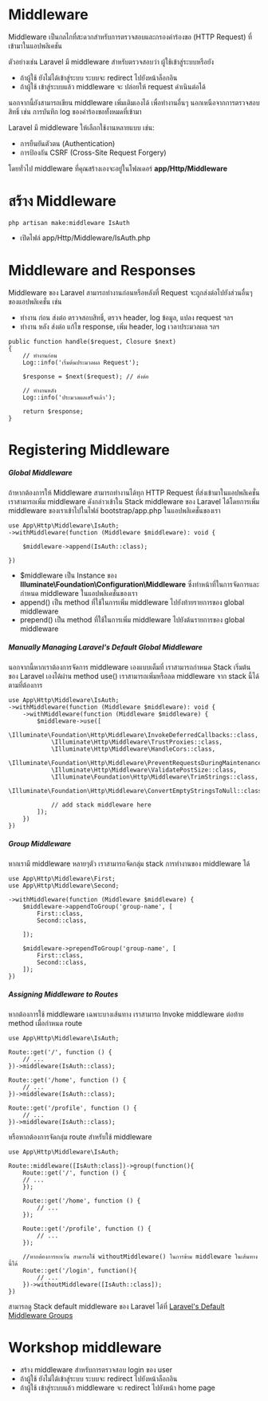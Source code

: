 # Middleware

Middleware เป็นกลไกที่สะดวกสำหรับการตรวจสอบและกรองคำร้องขอ (HTTP Request) ที่เข้ามาในแอปพลิเคชัน

ตัวอย่างเช่น Laravel มี middleware สำหรับตรวจสอบว่า ผู้ใช้เข้าสู่ระบบหรือยัง

- ถ้าผู้ใช้ ยังไม่ได้เข้าสู่ระบบ ระบบจะ redirect ไปยังหน้าล็อกอิน
- ถ้าผู้ใช้ เข้าสู่ระบบแล้ว middleware จะ ปล่อยให้ request ดำเนินต่อได้

นอกจากนี้ยังสามารถเขียน middleware เพิ่มเติมเองได้ เพื่อทำงานอื่นๆ นอกเหนือจากการตรวจสอบสิทธิ์ เช่น การบันทึก log ของคำร้องขอทั้งหมดที่เข้ามา

Laravel มี middleware ให้เลือกใช้งานหลายแบบ เช่น:

- การยืนยันตัวตน (Authentication)
- การป้องกัน CSRF (Cross-Site Request Forgery)

โดยทั่วไป middleware ที่คุณสร้างเองจะอยู่ในโฟลเดอร์ **app/Http/Middleware**

# สร้าง Middleware

```
php artisan make:middleware IsAuth
```

- เปิดไฟล์ app/Http/Middleware/IsAuth.php

# Middleware and Responses

Middleware ของ Laravel สามารถทำงานก่อนหรือหลังที่ Request จะถูกส่งต่อไปยังส่วนอื่นๆ ของแอปพลิเคชั่น เช่น

- ทำงาน ก่อน ส่งต่อ ตรวจสอบสิทธิ์, ตรวจ header, log ข้อมูล, แปลง request ฯลฯ
- ทำงาน หลัง ส่งต่อ แก้ไข response, เพิ่ม header, log เวลาประมวลผล ฯลฯ

```
public function handle($request, Closure $next)
{
    // ทำงานก่อน
    Log::info('เริ่มต้นประมวลผล Request');

    $response = $next($request); // ส่งต่อ

    // ทำงานหลัง
    Log::info('ประมวลผลเสร็จแล้ว');

    return $response;
}

```

# Registering Middleware

##### Global Middleware

ถ้าหากต้องการให้ Middleware สามารถทำงานได้ทุก HTTP Request ที่ส่งเข้ามาในแอปพลิเคชั่น เราสามารถเพิ่ม middleware ดังกล่าวเข้าใน Stack middleware ของ Laravel ได้โดยการเพิ่ม middleware ของเราเข้าไปในไฟล์ bootstrap/app.php ในแอปพลิเคชั่นของเรา

```
use App\Http\Middleware\IsAuth;
->withMiddleware(function (Middleware $middleware): void {

    $middleware->append(IsAuth::class);

})
```

- $middleware เป็น Instance ของ **Illuminate\Foundation\Configuration\Middleware** ซึ่งทำหน้าที่ในการจัดการและกำหนด middleware ในแอปพลิเคชั่นของเรา
- append() เป็น method ที่ใช้ในการเพิ่ม middleware ไปยังท้ายรายการของ global middleware
- prepend() เป็น method ที่ใช้ในการเพิ่ม middleware ไปยังต้นรายการของ global middleware

##### Manually Managing Laravel's Default Global Middleware

นอกจากนี้หากเราต้องการจัดการ middleware เองแบบเต็มที่ เราสามารถกำหนด Stack เริ่มต้นของ Laravel เองได้ผ่าน method use() เราสามารถเพิ่มหรือลด middleware จาก stack นี้ได้ตามที่ต้องการ

```
use App\Http\Middleware\IsAuth;
->withMiddleware(function (Middleware $middleware): void {
    ->withMiddleware(function (Middleware $middleware) {
        $middleware->use([
            \Illuminate\Foundation\Http\Middleware\InvokeDeferredCallbacks::class,
            \Illuminate\Http\Middleware\TrustProxies::class,
            \Illuminate\Http\Middleware\HandleCors::class,
            \Illuminate\Foundation\Http\Middleware\PreventRequestsDuringMaintenance::class,
            \Illuminate\Http\Middleware\ValidatePostSize::class,
            \Illuminate\Foundation\Http\Middleware\TrimStrings::class,
            \Illuminate\Foundation\Http\Middleware\ConvertEmptyStringsToNull::class,

            // add stack middleware here
        ]);
    })
})
```

##### Group Middleware

หากเรามี middleware หลายๆตัว เราสามารถจัดกลุ่ม stack การทำงานของ middleware ได้

```
use App\Http\Middleware\First;
use App\Http\Middleware\Second;

->withMiddleware(function (Middleware $middleware) {
    $middleware->appendToGroup('group-name', [
        First::class,
        Second::class,

    ]);

    $middleware->prependToGroup('group-name', [
        First::class,
        Second::class,
    ]);
})
```

##### Assigning Middleware to Routes

หากต้องการใช้ middleware เฉพาะบางเส้นทาง เราสามารถ Invoke middleware ต่อท้าย method เมื่อกำหนด route

```
use App\Http\Middleware\IsAuth;

Route::get('/', function () {
    // ...
})->middleware(IsAuth::class);

Route::get('/home', function () {
    // ...
})->middleware(IsAuth::class);

Route::get('/profile', function () {
    // ...
})->middleware(IsAuth::class);
```

หรือหากต้องการจัดกลุ่ม route สำหรับใช้ middleware

```
use App\Http\Middleware\IsAuth;

Route::middleware([IsAuth:class])->group(function(){
    Route::get('/', function () {
    // ...
    });

    Route::get('/home', function () {
        // ...
    });

    Route::get('/profile', function () {
        // ...
    });

    //หากต้องการยกเว้น สามารถใช้ withoutMiddleware() ในการข้าม middleware ในเส้นทางนี้ได้
    Route::get('/login', function(){
        // ...
    })->withoutMiddleware([IsAuth::class]);
})
```

สามารถดู Stack default middleware ของ Laravel ได้ที่ [Laravel's Default Middleware Groups](https://laravel.com/docs/12.x/middleware#laravels-default-middleware-groups)

# Workshop middleware

- สร้าง middleware สำหรับการตรวจสอบ login ของ user
- ถ้าผู้ใช้ ยังไม่ได้เข้าสู่ระบบ ระบบจะ redirect ไปยังหน้าล็อกอิน
- ถ้าผู้ใช้ เข้าสู่ระบบแล้ว middleware จะ redirect ไปยังหน้า home page
